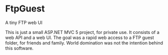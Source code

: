 # FtpGuest
A tiny FTP web UI

This is just a small ASP.NET MVC 5 project, for private use. It consists of a web API and a web UI. The goal was a rapid web access to a FTP guest folder, for friends and family. World domination was not the intention behind this software.
